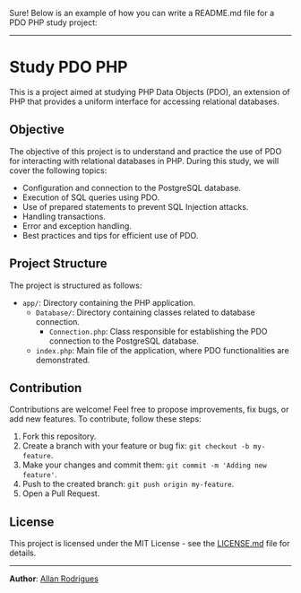Sure! Below is an example of how you can write a README.md file for a PDO PHP study project:

---

# Study PDO PHP

This is a project aimed at studying PHP Data Objects (PDO), an extension of PHP that provides a uniform interface for accessing relational databases.

## Objective

The objective of this project is to understand and practice the use of PDO for interacting with relational databases in PHP. During this study, we will cover the following topics:

- Configuration and connection to the PostgreSQL database.
- Execution of SQL queries using PDO.
- Use of prepared statements to prevent SQL Injection attacks.
- Handling transactions.
- Error and exception handling.
- Best practices and tips for efficient use of PDO.

## Project Structure

The project is structured as follows:

- `app/`: Directory containing the PHP application.
    - `Database/`: Directory containing classes related to database connection.
        - `Connection.php`: Class responsible for establishing the PDO connection to the PostgreSQL database.
    - `index.php`: Main file of the application, where PDO functionalities are demonstrated.

## Contribution

Contributions are welcome! Feel free to propose improvements, fix bugs, or add new features. To contribute, follow these steps:

1. Fork this repository.
2. Create a branch with your feature or bug fix: `git checkout -b my-feature`.
3. Make your changes and commit them: `git commit -m 'Adding new feature'`.
4. Push to the created branch: `git push origin my-feature`.
5. Open a Pull Request.

## License

This project is licensed under the MIT License - see the [LICENSE.md](LICENSE.md) file for details.

---


**Author**: [Allan Rodrigues](https://www.linkedin.com/in/allanrodriguesmachado/)